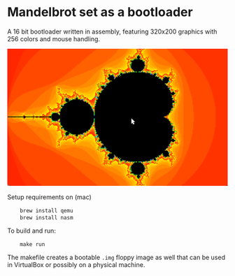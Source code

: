 # Mandelbrot set as a bootloader

A 16 bit bootloader written in assembly, featuring 320x200 graphics with 256 colors and mouse handling. 

![screenshot](screenshot.png)

Setup requirements on (mac)
```
    brew install qemu
    brew install nasm
```

To build and run:
```
    make run
```

The makefile creates a bootable `.img` floppy image as well that can be used in VirtualBox or possibly on a physical machine.